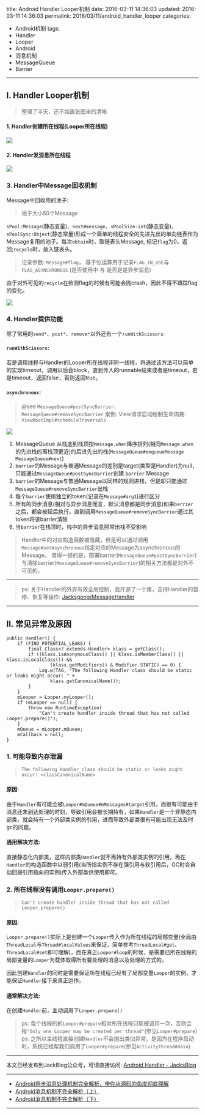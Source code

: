 title: Android Handler Looper机制
date: 2016-03-11 14:36:03
updated: 2016-03-11 14:36:03
permalink: 2016/03/11/android_handler_looper
categories:
- Android机制
tags:
- Handler
- Looper
- Android
- 消息机制
- MessageQueue
- Barrier

---

## I. Handler Looper机制

> 整理了半天，还不如画张图来的清晰

<!-- more -->

#### 1. Handler创建所在线程(Looper所在线程)

![](/img/android_handler_looper-1.png)

#### 2. Handler发消息所在线程

![](/img/android_handler_looper-2.png)

### 3. Handler中Message回收机制

Message中回收用的池子:

> 池子大小50个Message

 `sPool:Message`(静态变量)、`next#message`、`sPoolSize:int`(静态变量)、`sPoolSync:Object`(静态常量)形成一个简单的线程安全的先进先出的单向链表作为Message复用的池子。每次`obtain`时，取链表头Message, 标记`flag`为0，返回;`recycle`时，放入链表头。


> 记录参数: `Message#flag`， 基于位运算用于记录`FLAG_IN_USE`与`FLAG_ASYNCHRONOUS` (是否使用中 与 是否是是异步消息)

由于对外可见的`recycle`在检测flag的时候有可能会抛crash，因此不得不跟踪flag的变化。

![](/img/android_handler_looper-3.png)

### 4. Handler提供功能

除了常用的`send*`、`post*`、`remove*`以外还有一个`runWithScissors`:

#### `runWithScissors`:

 若是调用线程与Handler的Looper所在线程非同一线程，将通过该方法可以简单的实现timeout，调用以后会block，直到传入的runnable结束或者是timeout，若是timeout，返回false，否则返回true。

#### `asynchronous`:

> @see `MessageQueue#postSyncBarrier`、`MessageQueue#removeSyncBarrier`
> 案例: View请求启动绘制生命周期: `ViewRootImpl#scheduleTraversals`

![](/img/android_handler_looper-4.png)

1. MessageQueue 从栈底到栈顶按`Message.when`降序排列(相同`Message.when`的先进栈的离栈顶更近)的后进先出的栈(`MessageQueue#enqueueMessage` `MessageQueue#next`)
2. `barrier`的Message与普通Message的差别是target(类型是Handler)为null，只能通过`MessageQueue#postSyncBarrier`创建 `barrier` Message
3. `barrier`的Message与普通Message以同样的规则进栈，但是却只能通过 `MessageQueue#removeSyncBarrier`出栈
4. 每个`barrier`使用独立的token(记录在`Message#arg1`)进行区分
5. 所有的同步消息(相对与异步消息而言，默认消息都是同步消息)如果`barrier`之后，都会被延后执行，直到调用`MessageQueue#removeSyncBarrier`通过其token将该barrier清除
6. 当`barrier`在栈顶时，栈中的异步消息照常出栈不受影响

 > Handler中的对应构造函数被隐藏，但是可以通过调用`Message#setAsynchronous`指定对应的Message为asynchronous的Message。
 >值得一提的是，部署barrier(`MessageQueue#postSyncBarrier`)与清除barrier(`MessageQueue#removeSyncBarrier`)的相关方法都是对外不可见的。

---

> ps: 关于Handler的外界有效全局控制，我开源了一个库，支持Handler的暂停、恢复等操作: [Jacksgong/MessageHandler](https://github.com/Jacksgong/MessageHandler)

---

## II. 常见异常及原因

```
public Handler() {
    if (FIND_POTENTIAL_LEAKS) {
        final Class<? extends Handler> klass = getClass();
        if ((klass.isAnonymousClass() || klass.isMemberClass() || klass.isLocalClass()) &&
                (klass.getModifiers() & Modifier.STATIC) == 0) {
            Log.w(TAG, "The following Handler class should be static or leaks might occur: " +
                klass.getCanonicalName());
        }
    }
    mLooper = Looper.myLooper();
    if (mLooper == null) {
        throw new RuntimeException(
            "Can't create handler inside thread that has not called Looper.prepare()");
    }
    mQueue = mLooper.mQueue;
    mCallback = null;
}
```
### 1. 可能导致内存泄漏

> `The following Handler class should be static or leaks might occur: <classCanonicalName>`

#### 原因:

由于`Handler`有可能会被`Looper#mQueue#mMessages#target`引用，而很有可能由于消息还未到达处理的时刻，导致引用会被长期持有，如果`Handler`是一个非静态内部类，就会持有一个外部类实例的引用，进而导致外部类很有可能出现无法及时gc的问题。

#### 通用解决方法:

直接静态化内部类，这样内部类`Handler`就不再持有外部类实例的引用，再在`Handler`的构造函数中以弱引用(当所指实例不存在强引用与软引用后，GC时会自动回弱引用指向的实例)传入外部类供使用即可。

### 2. 所在线程没有调用`Looper.prepare()`

> `Can't create handler inside thread that has not called Looper.prepare()`

#### 原因:

`Looper.prepare()`实际上是创建一个`Looper`传入作为所在线程的局部变量(全局由`ThreadLocal`与`Thread#localValues`来保证，简单参考`ThreadLocal#get`、`ThreadLocal#set`即可理解)，而在真正`Looper#loop`的时候，是需要已所在线程的局部变量的`Looper`为载体取得所有要处理的消息以及处理的方式的。

因此创建`Handler`的同时是需要保证所在线程已经有了局部变量`Looper`的实例，才能保证`Handler`接下来真正运作。

#### 通常解决方法:

在创建`Handler`前，主动调用下`Looper.prepare()`

> ps: 每个线程的的`Looper#prepare`相对所在线程只能被调用一次，否则会报`"Only one Looper may be created per thread"`(参见`Looper#prepare`)
> ps: 之所以主线程直接创建`Handler`不会抛出类似异常，是因为在程序启动时，系统已经帮我们调用了`Looper#prepare`(参见`ActivityThread#main`)


---

本文已经发布到JackBlog公众号，可请直接访问: [Android Handler - JacksBlog](https://mp.weixin.qq.com/s?__biz=MzIyMjQxMzAzOA==&mid=2247483661&idx=1&sn=39c0e67abfb50042936f4af9ec985ed8)

---

- [Android异步消息处理机制完全解析，带你从源码的角度彻底理解](http://blog.csdn.net/guolin_blog/article/details/9991569)
- [Android消息机制不完全解析（上）](http://blog.csdn.net/a220315410/article/details/9857225)
- [Android消息机制不完全解析（下）](http://blog.csdn.net/a220315410/article/details/10444171)

---
